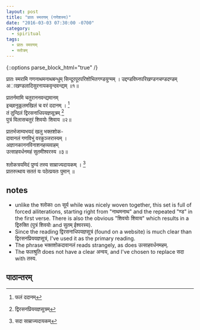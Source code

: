 ```yaml
---
layout: post
title: "प्रातः स्मरणम् (गणेशस्य)"
date: "2016-03-03 07:30:00 -0700"
category:
  - spiritual
tags:
  - प्रातः स्मरणम्
  - स्तोत्रम्
---
```


{::options parse_block_html="true" /}
<div class="sanskrit">
प्रातः स्मरामि गणनाथमनाथबन्धुम्  
सिन्दूरपूरपरिशोभितगण्डयुग्मम् ।  
उद्दण्डविघ्नपरिखण्डनचण्डदण्डम्  
अाखण्डलादिसुरनायकवृन्दवन्द्यम्  ॥१॥
<!--more-->

प्रातर्नमामि चतुराननवन्द्यमानम्  
इच्छानुकूलमखिलं च वरं ददानम् ।  [^1]  
तं तुन्दिलं द्विरसनाधिपयज्ञसूत्रम् [^2]  
पुत्रं विलासचतुरं शिवयोः शिवाय ॥२॥

प्रातर्भजाम्यभयदं खलु भक्तशोक-  
दावानलं गणविभुं वरकुञ्जरास्यम् ।  
अज्ञानकाननविनाशनहव्यवाहम्  
उत्साहवर्धनमहं सुतमीश्वरस्य ॥३॥  

श्लोकत्रयमिदं पुण्यं तस्य साम्राज्यदायकम् । [^3]   
प्रातरुत्थाय सततं यः पठेत्प्रयतः पुमान् ॥
</div>

## notes
* unlike the श्लोकाः on सूर्य while was nicely woven together, this set is full of
   forced alliterations, starting right from "नाथमनाथ" and the repeated "ण्ड" in
   the first verse. There is also the obvious "शिवयोः शिवाय" which results in a द्विरुक्ति
   (पुत्रं शिवयोः and सुतम् ईश्वरस्य).
* Since the reading द्विरसनाधिपयज्ञसूत्रं (found on a website) is much clear than द्विरसनप्रिययज्ञसूत्रं, I've used
    it as the primary reading.
* The phrase भक्तशोकदावानलं reads strangely, as does उत्साहवर्धनमहम्.
* The फलश्रुति does not have a clear अन्वय, and I've chosen to replace सदा with तस्य.

## पाठान्तरम्

[^1]: फलं ददानम्
[^2]: द्विरसनप्रिययज्ञसूत्रम्
[^3]: सदा साम्राज्यदायकम्
